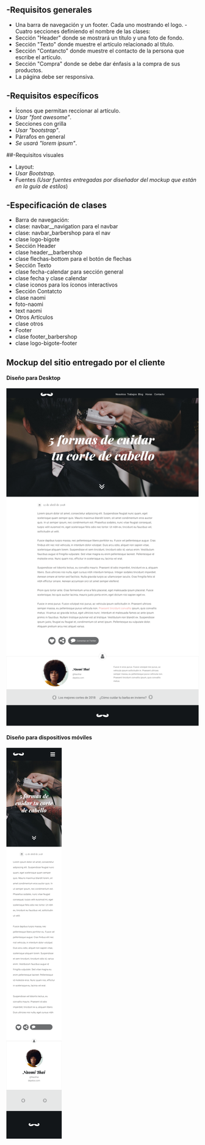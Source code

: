 
## -Requisitos generales
 - Una barra de navegación y un footer. Cada uno mostrando el logo.  - Cuatro secciones definiendo el nombre de las clases:
  - Sección "Header" donde se mostrará un título y una foto de fondo.
  - Sección "Texto" donde muestre el artículo relacionado al título.
  - Sección "Contancto" donde muestre el contacto de la persona que escribe el artículo.
  - Sección "Compra" donde se debe dar énfasis a la compra de sus productos.
  - La página debe ser responsiva.

## -Requisitos específicos
- Íconos que permitan reccionar al artículo.
 - *Usar "font awesome"*.
- Secciones con grilla
 - *Usar "bootstrap"*.
- Párrafos en general
 - *Se usará "lorem ipsum"*. 
 
##-Requisitos visuales

- Layout:
 - *Usar Bootstrap*.
- Fuentes *(Usar fuentes entregadas por diseñador del mockup que están en la guía de estilos*)
 
## -Especificación de clases

- Barra de navegación:
 - clase: navbar__navigation para el navbar
 - clase: navbar_barbershop para el nav
 - clase logo-bigote
- Sección Header 
 - clase header__barbershop
 - clase flechas-bottom para el botón de flechas
- Sección Texto
 - clase fecha-calendar para sección general
 - clase fecha y clase calendar
 - clase iconos para los íconos interactivos
- Sección Contatcto
 - clase naomi
 - foto-naomi
 - text naomi
- Otros Artículos
 - clase otros
- Footer
 - clase footer_barbershop
 - clase logo-bigote-footer

## Mockup del sitio entregado por el cliente

#### Diseño para Desktop

![](assets/mockup/barbershop-desktop.png)



#### Diseño para dispositivos móviles

![](assets/mockup/barbershop-mobile.png)

